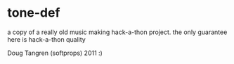 # tone-def

a copy of a really old music making hack-a-thon project.
the only guarantee here is hack-a-thon quality

Doug Tangren (softprops) 2011 :)